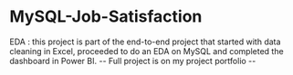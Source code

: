 # MySQL-Job-Satisfaction

EDA : this project is part of the end-to-end project that started with data cleaning in Excel, proceeded to do an EDA on MySQL and completed the dashboard in Power BI. 
-- Full project is on my project portfolio -- 
